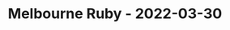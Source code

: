 ---
layout: post
title: Melbourne Ruby - 2022-03-30
datetime: 2022-03-30 18:00:00.000000000 -04:00
name: Melbourne Ruby
external_url: https://www.meetup.com/Ruby-On-Rails-Oceania-Melbourne/events/268079428/
---